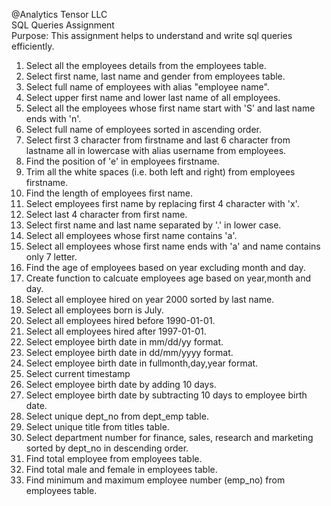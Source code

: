 @Analytics Tensor LLC  
SQL Queries Assignment  
Purpose: This assignment helps to understand and write sql queries efficiently.  

1. Select all the employees details from the employees table.
2. Select first name, last name and gender from employees table. 
3. Select full name of employees with alias "employee name". 
4. Select upper first name and lower last name of all employees. 
5. Select all the employees whose first name start with 'S' and last name ends with 'n'. 
6. Select full name of employees sorted in ascending order. 
7. Select first 3 character from firstname and last 6 character from lastname all in lowercase with alias username from employees. 
8. Find the position of 'e' in employees firstname. 
9. Trim all the white spaces (i.e. both left and right) from employees firstname. 
10. Find the length of employees first name. 
11. Select employees first name by replacing first 4 character with 'x'. 
12. Select last 4 character from first name. 
13. Select first name and last name separated by '.' in lower case. 
14. Select all employees whose first name contains 'a'. 
15. Select all employees whose first name ends with 'a' and name contains only 7 letter. 
16. Find the age of employees based on year excluding month and day.
17. Create function to calcuate employees age based on year,month and day. 
18. Select all employee hired on year 2000 sorted by last name. 
19. Select all employees born is July. 
20. Select all employees hired before 1990-01-01. 
21. Select all employees hired after 1997-01-01. 
22. Select employee birth date in mm/dd/yy format. 
23. Select employee birth date in dd/mm/yyyy format. 
24. Select employee birth date in fullmonth,day,year format. 
25. Select current timestamp 
26. Select employee birth date by adding 10 days. 
27. Select employee birth date by subtracting 10 days to employee birth date. 
28. Select unique dept_no from dept_emp table. 
29. Select unique title from titles table. 
30. Select department number for finance, sales, research and marketing sorted by dept_no in descending order. 
31. Find total employee from employees table. 
32. Find total male and female in employees table. 
33. Find minimum and maximum employee number (emp_no) from employees table.
